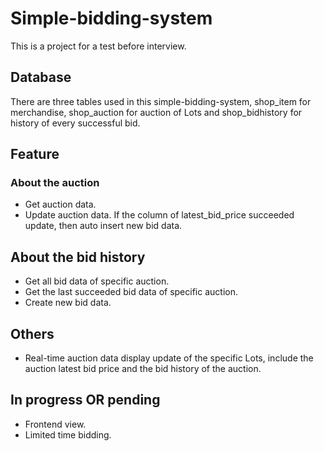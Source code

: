 # Simple-bidding-system

This is a project for a test before interview.

## Database

There are three tables used in this simple-bidding-system, shop_item for merchandise, shop_auction for auction of Lots and shop_bidhistory for history of every successful bid.

## Feature

### About the auction

- Get auction data.
- Update auction data. If the column of latest_bid_price succeeded update, then auto insert new bid data.

## About the bid history

- Get all bid data of specific auction.
- Get the last succeeded bid data of specific auction.
- Create new bid data.

## Others

- Real-time auction data display update of the specific Lots, include the auction latest bid price and the bid history of the auction.

## In progress OR pending

- Frontend view.
- Limited time bidding.
